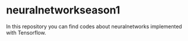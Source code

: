 # neuralnetworkseason1
In this repository you can find codes about neuralnetworks implemented with Tensorflow.

